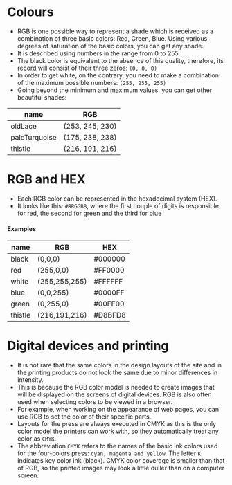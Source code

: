 # Colours
- RGB is one possible way to represent a shade which is received as a combination of three basic colors: Red, Green, Blue. Using various degrees of saturation of the basic colors, you can get any shade. 
- It is described using numbers in the range from 0 to 255. 
- The black color is equivalent to the absence of this quality, therefore, its record will consist of their three zeros: `(0, 0, 0)`
- In order to get white, on the contrary, you need to make a combination of the maximum possible numbers: `(255, 255, 255)`
- Going beyond the minimum and maximum values, you can get other beautiful shades:

| name | RGB |
| ------ | ------ |
| oldLace | (253, 245, 230) |
| paleTurquoise| (175, 238, 238) |
| thistle | (216, 191, 216) |


# RGB and HEX
- Each RGB color can be represented in the hexadecimal system (HEX).
- It looks like this: `#RRGGBB`, where the first couple of digits is responsible for red, the second for green and the third for blue

#### Examples
| name | RGB | HEX |
| ---- | ---- | ---- |
| black | (0,0,0) | #000000 |
| red | (255,0,0) | #FF0000 |
| white | (255,255,255) | #FFFFFF |
| blue | (0,0,255) | #0000FF |
| green | (0,255,0) | #00FF00 |
| thistle | (216,191,216) | #D8BFD8 |

# Digital devices and printing
- It is not rare that the same colors in the design layouts of the site and in the printing products do not look the same due to minor differences in intensity. 
- This is because the RGB color model is needed to create images that will be displayed on the screens of digital devices. RGB is also often used when selecting colors to be viewed in a browser. 
- For example, when working on the appearance of web pages, you can use RGB to set the color of their specific parts.
- Layouts for the press are always executed in CMYK as this is the only color model the printers can work with, so they automatically treat any color as `CMYK`. 
- The abbreviation `CMYK` refers to the names of the basic ink colors used for the four-colors press: `cyan, magenta and yellow`. The letter `K` indicates key color ink (black). CMYK color coverage is smaller than that of RGB, so the printed images may look a little duller than on a computer screen.

